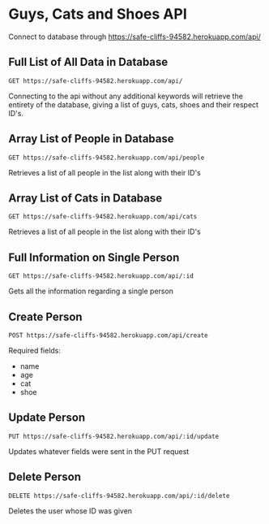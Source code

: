 # Guys, Cats and Shoes API
Connect to database through https://safe-cliffs-94582.herokuapp.com/api/
 
## Full List of All Data in Database

```
GET https://safe-cliffs-94582.herokuapp.com/api/
```

Connecting to the api without any additional keywords will retrieve the entirety of the database, giving a list of guys, cats, shoes and their respect ID's.

## Array List of People in Database

```
GET https://safe-cliffs-94582.herokuapp.com/api/people
```

Retrieves a list of all people in the list along with their ID's

## Array List of Cats in Database

```
GET https://safe-cliffs-94582.herokuapp.com/api/cats
```

Retrieves a list of all people in the list along with their ID's

## Full Information on Single Person

```
GET https://safe-cliffs-94582.herokuapp.com/api/:id
```

Gets all the information regarding a single person

## Create Person

```
POST https://safe-cliffs-94582.herokuapp.com/api/create
```

Required fields: 
- name
- age
- cat
- shoe

## Update Person

```
PUT https://safe-cliffs-94582.herokuapp.com/api/:id/update
```

Updates whatever fields were sent in the PUT request

## Delete Person

```
DELETE https://safe-cliffs-94582.herokuapp.com/api/:id/delete
```

Deletes the user whose ID was given